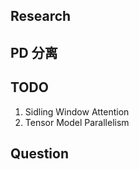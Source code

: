 ## Research

## PD 分离

## TODO

1. Sidling Window Attention
2. Tensor Model Parallelism

## Question
